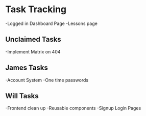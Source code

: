 # Task Tracking

-Logged in Dashboard Page
-Lessons page

## Unclaimed Tasks

-Implement Matrix on 404

## James Tasks

-Account System
-One time passwords

## Will Tasks

-Frontend clean up
-Reusable components
-Signup Login Pages


